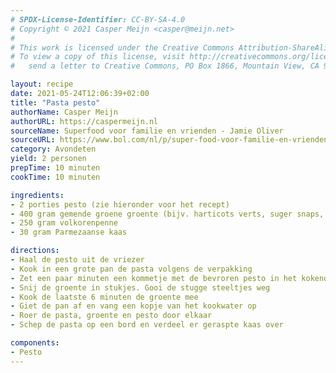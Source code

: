 ```yaml
---
# SPDX-License-Identifier: CC-BY-SA-4.0
# Copyright © 2021 Casper Meijn <casper@meijn.net>
# 
# This work is licensed under the Creative Commons Attribution-ShareAlike 4.0 International License. 
# To view a copy of this license, visit http://creativecommons.org/licenses/by-sa/4.0/ or 
#   send a letter to Creative Commons, PO Box 1866, Mountain View, CA 94042, USA.

layout: recipe
date: 2021-05-24T12:06:39+02:00
title: "Pasta pesto"
authorName: Casper Meijn
authorURL: https://caspermeijn.nl
sourceName: Superfood voor familie en vrienden - Jamie Oliver
sourceURL: https://www.bol.com/nl/p/super-food-voor-familie-en-vrienden/9200000057111354/
category: Avondeten
yield: 2 personen
prepTime: 10 minuten
cookTime: 10 minuten

ingredients:
- 2 porties pesto (zie hieronder voor het recept)
- 400 gram gemende groene groente (bijv. harticots verts, suger snaps, bimi of groene asperges)
- 250 gram volkorenpenne
- 30 gram Parmezaanse kaas  

directions:
- Haal de pesto uit de vriezer
- Kook in een grote pan de pasta volgens de verpakking
- Zet een paar minuten een kommetje met de bevroren pesto in het kokende water om het te smelten
- Snij de groente in stukjes. Gooi de stugge steeltjes weg
- Kook de laatste 6 minuten de groente mee
- Giet de pan af en vang een kopje van het kookwater op
- Roer de pasta, groente en pesto door elkaar
- Schep de pasta op een bord en verdeel er geraspte kaas over

components:
- Pesto
---
```

